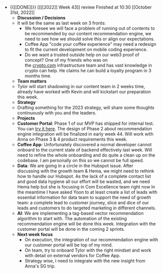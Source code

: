- {{[[DONE]]}}  [[[[2022]] Week 43]] review Finished at 10:30 [[October 31st, 2022]]
    - **Discussion / Decisions**
    - It will be the same as last week on 3 fronts:
        - We foresee we will face a problem of running out of contents to be recommended by our content recommendation engine, we need to see how we should solve this or align our expectations.
        - Coffee App "code your coffee experience" may need a redesign to fit the current development on mobile coding experience.
        - Do we want a trusted outside help on our web3 proof of concept? One of my friends who was on the [crypto.com](http://crypto.com/) infrastructure team and has vast knowledge in crypto can help. He claims he can build a loyalty program in 3 months time.
    - **Team matters**
    - Tylor will start shadowing in our content team in 2 weeks time, already have worked with Kevin and will kickstart our preparation this week.
    - **Strategy**
    - Drafting something for the 2023 strategy, will share some thoughts continuously with you and the leaders.
    - **Projects**
    - **Customer Portal**: Phase 1 of our MVP has shipped for internal test. You can [try it here](https://app.preface.ai/). The design of Phase 2 about recommendation engine integration will be finalized in early week 44. Will work with Anna on Phase 3 & 4 product requirements this week.
    - **Coffee App**: Unfortunately discovered a normal developer cannot onboard to the current state of backend effectively last week. Will need to refine the whole onboarding and do quite a clean up on the codebase. I am personally on this so we cannot be full speed.
    - **Data**: We are going in a circle in the Hubspot issue. After discussing with the growth team & Hema, we might need to rethink how to handle our Hubspot. As the lack of a complete contact list and good data hygiene all our effort will be wasted, and we need Hema help but she is focusing in Com Excellence team right now In the meantime I have asked Yoon to at least create a list of leads with essential information for data team to support the need of growth team: a complete lead to customer journey, slice and dice of our leads and customers to do targeted marketing in different channels.
    - **AI**: We are implementing a tag-based vector recommendation algorithm to start with. The automation of the existing recommendation engine will be done this week. Integration with the customer portal will be done in the coming 2 sprints.
    - **Next week focus**
        - On execution, the integration of our recommendation engine with our customer portal will be top of my mind.
        - On team, try to onboard Tylor with the right mindset and work with detail on external vendors for Coffee App.
        - Strategy wise, I need to integrate with the new insight from Anna's SG trip.
